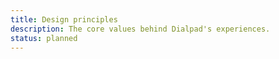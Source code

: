```yaml
---
title: Design principles
description: The core values behind Dialpad's experiences.
status: planned
---
```

